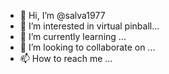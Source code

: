 - 👋 Hi, I’m @salva1977
- 👀 I’m interested in virtual pinball...
- 🌱 I’m currently learning ...
- 💞️ I’m looking to collaborate on ...
- 📫 How to reach me ...

<!---
salva1977/salva1977 is a ✨ special ✨ repository because its `README.md` (this file) appears on your GitHub profile.
You can click the Preview link to take a look at your changes.
--->
